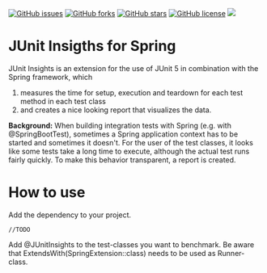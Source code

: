 [![GitHub issues](https://img.shields.io/github/issues/adessoAG/junit-insights.svg?style=flat-square)](https://github.com/adessoAG/junit-insights/issues)
[![GitHub forks](https://img.shields.io/github/forks/adessoAG/junit-insights.svg?style=flat-square)](https://github.com/adessoAG/junit-insights/network)
[![GitHub stars](https://img.shields.io/github/stars/adessoAG/junit-insights.svg?style=flat-square)](https://github.com/adessoAG/junit-insights/stargazers)
[![GitHub license](https://img.shields.io/github/license/adessoAG/junit-insights.svg?style=flat-square)](https://github.com/adessoAG/junit-insights)
![](https://img.shields.io/badge/Nice-100%25-brightgreen.svg)


# JUnit Insigths for Spring

JUnit Insights is an extension for the use of JUnit 5 in combination with the Spring framework, which
1. measures the time for setup, execution and teardown for each test method in each test class
2. and creates a nice looking report that visualizes the data.

**Background:** When building integration tests with Spring (e.g. with @SpringBootTest), sometimes a Spring application context has to be started and sometimes it doesn't.
For the user of the test classes, it looks like some tests take a long time to execute, although the actual test runs fairly quickly.
To make this behavior transparent, a report is created.

# How to use

Add the dependency to your project.

`//TODO`

Add @JUnitInsights to the test-classes you want to benchmark.
Be aware that ExtendsWith(SpringExtension::class) needs to be used as Runner-class.
